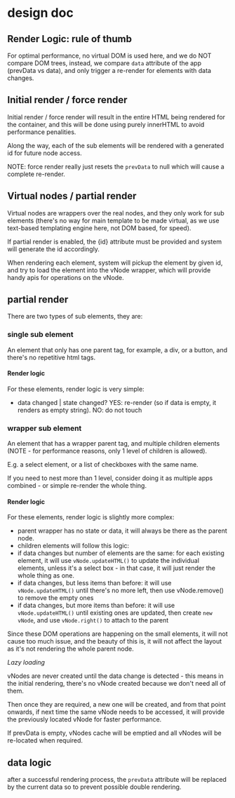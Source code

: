 # design doc

## Render Logic: rule of thumb

For optimal performance, no virtual DOM is used here, and we do NOT compare DOM trees, instead, we compare `data` attribute of the app (prevData vs data), and only trigger a re-render for elements with data changes. 

## Initial render / force render
Initial render / force render will result in the entire HTML being rendered for the container, and this will be done using purely innerHTML to avoid performance penalities.

Along the way, each of the sub elements will be rendered with a generated id for future node access.

NOTE: force render really just resets the `prevData` to null which will cause a complete re-render.

## Virtual nodes / partial render
Virtual nodes are wrappers over the real nodes, and they only work for sub elements (there's no way for main template to be made virtual, as we use text-based templating engine here, not DOM based, for speed).

If partial render is enabled, the {id} attribute must be provided and system will generate the id accordingly.

When rendering each element, system will pickup the element by given id, and try to load the element into the vNode wrapper, which will provide handy apis for operations on the vNode.



## partial render

There are two types of sub elements, they are:
 
### single sub element

An element that only has one parent tag, for example, a div, or a button, and there's no repetitive html tags.

#### Render logic

For these elements, render logic is very simple:

* data changed | state changed?
YES: re-render (so if data is empty, it renders as empty string).
NO: do not touch

### wrapper sub element

An element that has a wrapper parent tag, and multiple children elements (NOTE - for performance reasons, only 1 level of children is allowed).

E.g. a select element, or a list of checkboxes with the same name.

If you need to nest more than 1 level, consider doing it as multiple apps combined - or simple re-render the whole thing.

#### Render logic 

For these elements, render logic is slightly more complex:

* parent wrapper has no state or data, it will always be there as the parent node.
* children elements will follow this logic:
 * if data changes but number of elements are the same: for each existing element, it will use `vNode.updateHTML()` to update the individual elements, unless it's a select box - in that case, it will just render the whole thing as one.
 * if data changes, but less items than before: it will use `vNode.updateHTML()` until there's no more left, then use vNode.remove() to remove the empty ones
 * if data changes, but more items than before: it will use `vNode.updateHTML()` until existing ones are updated, then create `new vNode`, and use `vNode.right()` to attach to the parent
 
Since these DOM operations are happening on the small elements, it will not cause too much issue, and the beauty of this is, it will not affect the layout as it's not rendering the whole parent node.

*Lazy loading*

vNodes are never created until the data change is detected - this means in the initial rendering, there's no vNode created because we don't need all of them.

Then once they are required, a new one will be created, and from that point onwards, if next time the same vNode needs to be accessed, it will provide the previously located vNode for faster performance.

If prevData is empty, vNodes cache will be emptied and all vNodes will be re-located when required.


## data logic
after a successful rendering process, the `prevData` attribute will be replaced by the current data so to prevent possible double rendering.